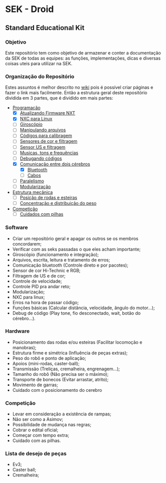 # SEK - Droid

## Standard Educational Kit

### Objetivo

Este repositório tem como objetivo de armazenar e conter a documentação da SEK de todas as equipes: as funções, implementações, dicas e diversas coisas uteis para utilizar na SEK.

### Organização do Repositório

Estes assuntos é melhor descrito no [wiki](https://github.com/UnbDroid/SEK/wiki) pois é possível criar páginas e fazer o link mais facilmente. Então a estrutura geral deste repositório dividida em 3 partes, que é dividido em mais partes:

* [Programação](https://github.com/UnbDroid/SEK/wiki/Programacao)
    * [X] [Atualizando Firmware NXT](https://github.com/UnbDroid/SEK/wiki/Atualizando-Firmware-NXT)
    * [X] [NXC para Linux](https://github.com/UnbDroid/SEK/wiki/NXC-para-Linux)
    * [ ] [Giroscópio](https://github.com/UnbDroid/SEK/wiki/Giroscopio)
    * [ ] [Manipulando arquivos](https://github.com/UnbDroid/SEK/wiki/Manipulando-arquivos)
    * [ ] [Códigos para calibragem](https://github.com/UnbDroid/SEK/wiki/Codigos-para-calibragem)
    * [ ] [Sensores de cor e filtragem](https://github.com/UnbDroid/SEK/wiki/Sensores-de-cor-e-filtragem)
    * [ ] [Sensor US e filtragem](https://github.com/UnbDroid/SEK/wiki/Sensor-US-e-filtragem)
    * [ ] [Musicas, tons e frequências](https://github.com/UnbDroid/SEK/wiki/Musicas,-tons-e-frequencias)
    * [ ] [Debugando códigos](https://github.com/UnbDroid/SEK/wiki/Debugando-codigos)
    * [X] [Comunicação entre dois cérebros](https://github.com/UnbDroid/SEK/wiki/Comunicacao-entre-dois-cerebros)
        * [X] [Bluetooth](https://github.com/UnbDroid/SEK/wiki/Bluetooth)
        * [ ] [Cabos](https://github.com/UnbDroid/SEK/wiki/Cabos)
    * [ ] [Paralelismo](https://github.com/UnbDroid/SEK/wiki/Paralelismo)
    * [ ] [Modularização](https://github.com/UnbDroid/SEK/wiki/Modularizacao)
* [Estrutura mecânica](https://github.com/UnbDroid/SEK/wiki/Estrutura-mecanica)
    * [ ] [Posição de rodas e esteiras](https://github.com/UnbDroid/SEK/wiki/Posicao-de-rodas-e-esteiras)
    * [ ] [Concentração e distribuição do peso](https://github.com/UnbDroid/SEK/wiki/Concentracao-e-distribuicao-do-peso)
* [Competição](https://github.com/UnbDroid/SEK/wiki/Competicao)
    * [ ] [Cuidados com pilhas](https://github.com/UnbDroid/SEK/wiki/Cuidados-com-pilhas)

### Software

* Criar um repositório geral e apagar os outros se os membros concordarem;
* Verificar com as seks passadas o que eles acham importante;
* Giroscópio (funcionamento e integração);
* Arquivos, escrita, leitura e tratamento de erros;
* Comunicação bluetooth (Controle direto e por pacotes);
* Sensor de cor Hi-Technic e RGB;
* Filtragem de US e de cor;
* Controle de velocidade;
* Controle PID pra andar reto;
* Modularização;
* NXC para linux;
* Erros na hora de passar código;
* Funções básicas (Calcular distância, velocidade, ângulo do motor...);
* Debug de código (Play tone, fio desconectado, wait, botão do cérebro...).

### Hardware

* Posicionamento das rodas e/ou esteiras (Facilitar locomoção e manobras);
* Estrutura firme e simétrica (Influência de peças extras);
* Peso do robô e ponto de aplicação;
* Apoios (mini-rodas, caster-ball);
* Transmissão (Treliças, cremalheira, engrenagem...);
* Tamanho do robô (Não precisa ser o máximo);
* Transporte de bonecos (Evitar arrastar, atrito);
* Movimento de garras;
* Cuidado com o posicionamento do cerebro

### Competição

* Levar em consideração a existência de rampas;
* Não ser como a Asimov;
* Possibilidade de mudança nas regras;
* Cobrar o edital oficial;
* Começar com tempo extra;
* Cuidado com as pilhas.

### Lista de desejo de peças

* Ev3;
* Caster ball;
* Cremalheira;

